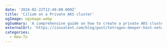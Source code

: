 ```yaml
---
date: '2024-02-22T12:40:00.000Z'
title: 'Cilium on a Private AKS cluster'
ogImage: ogimage.webp
ogSummary: 'A comprehensive guide on how to create a private AKS cluster with Azure CNI Powered by Cilium and how to upgrade to Isovalent Enterprise for Cilium'
externalUrl: 'https://isovalent.com/blog/post/tetragon-deeper-host-network-observability-with-ebpf/'
categories:
  - How-To
---
```

